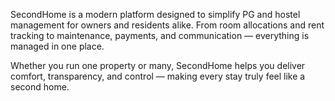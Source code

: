 SecondHome is a modern platform designed to simplify PG and hostel management for owners and residents alike. From room allocations and rent tracking to maintenance, payments, and communication — everything is managed in one place.

Whether you run one property or many, SecondHome helps you deliver comfort, transparency, and control — making every stay truly feel like a second home.
